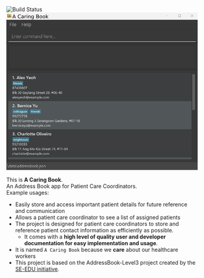![Build Status](https://github.com/AY2425S2-CS2103T-T12-2/tp/actions/workflows/gradle.yml/badge.svg)
![Ui](docs/images/Ui.png)

This is **A Caring Book**. <br>
An Address Book app for Patient Care Coordinators.  
  Example usages:
  * Easily store and access important patient details for future reference and communication
  * Allows a patient care coordinator to see a list of assigned patients
* The project is designed for patient care coordinators to store and reference patient contact information as efficiently as possible.
  * It comes with a **high level of quality user and developer documentation for easy implementation and usage**.
* It is named `A Caring Book` because we **care** about our healthcare workers
* This project is based on the AddressBook-Level3 project created by the [SE-EDU initiative](https://se-education.org).
